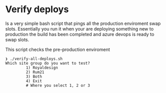 # Verify deploys

Is a very simple bash script that pings all the production enviroment swap slots.
Essentially you run it when your are deploying something new to production the build has been completed and azure devops is ready to swap slots.

This script checks the pre-production enviroment

```shell
❯ ./verify-all-deploys.sh
Which site group do you want to test?
         1) Royaldesign
         2) Rum21
         3) Both
         4) Exit                
         # Where you select 1, 2 or 3
```



